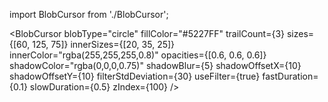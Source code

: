 import BlobCursor from './BlobCursor';

<BlobCursor
  blobType="circle"
  fillColor="#5227FF"
  trailCount={3}
  sizes={[60, 125, 75]}
  innerSizes={[20, 35, 25]}
  innerColor="rgba(255,255,255,0.8)"
  opacities={[0.6, 0.6, 0.6]}
  shadowColor="rgba(0,0,0,0.75)"
  shadowBlur={5}
  shadowOffsetX={10}
  shadowOffsetY={10}
  filterStdDeviation={30}
  useFilter={true}
  fastDuration={0.1}
  slowDuration={0.5}
  zIndex={100}
/>